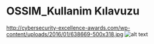 # OSSIM_Kullanim Kılavuzu
http://cybersecurity-excellence-awards.com/wp-content/uploads/2016/01/638669-500x318.jpg
![alt text](http://cybersecurity-excellence-awards.com/wp-content/uploads/2016/01/638669-500x318.jpg "OSSIM Logo")
